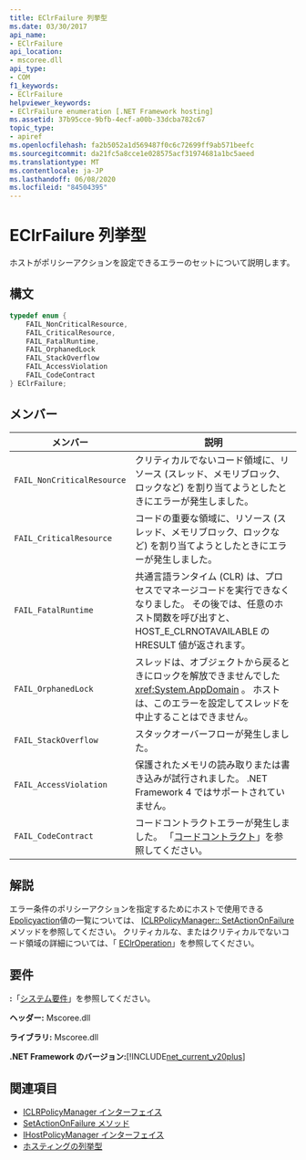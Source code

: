 ```yaml
---
title: EClrFailure 列挙型
ms.date: 03/30/2017
api_name:
- EClrFailure
api_location:
- mscoree.dll
api_type:
- COM
f1_keywords:
- EClrFailure
helpviewer_keywords:
- EClrFailure enumeration [.NET Framework hosting]
ms.assetid: 37b95cce-9bfb-4ecf-a00b-33dcba782c67
topic_type:
- apiref
ms.openlocfilehash: fa2b5052a1d569487f0c6c72699ff9ab571beefc
ms.sourcegitcommit: da21fc5a8cce1e028575acf31974681a1bc5aeed
ms.translationtype: MT
ms.contentlocale: ja-JP
ms.lasthandoff: 06/08/2020
ms.locfileid: "84504395"
---
```

# <a name="eclrfailure-enumeration"></a>EClrFailure 列挙型
ホストがポリシーアクションを設定できるエラーのセットについて説明します。  
  
## <a name="syntax"></a>構文  
  
```cpp  
typedef enum {  
    FAIL_NonCriticalResource,  
    FAIL_CriticalResource,  
    FAIL_FatalRuntime,  
    FAIL_OrphanedLock  
    FAIL_StackOverflow  
    FAIL_AccessViolation  
    FAIL_CodeContract  
} EClrFailure;  
```  
  
## <a name="members"></a>メンバー  
  
|メンバー|説明|  
|------------|-----------------|  
|`FAIL_NonCriticalResource`|クリティカルでないコード領域に、リソース (スレッド、メモリブロック、ロックなど) を割り当てようとしたときにエラーが発生しました。|  
|`FAIL_CriticalResource`|コードの重要な領域に、リソース (スレッド、メモリブロック、ロックなど) を割り当てようとしたときにエラーが発生しました。|  
|`FAIL_FatalRuntime`|共通言語ランタイム (CLR) は、プロセスでマネージコードを実行できなくなりました。 その後では、任意のホスト関数を呼び出すと、HOST_E_CLRNOTAVAILABLE の HRESULT 値が返されます。|  
|`FAIL_OrphanedLock`|スレッドは、オブジェクトから戻るときにロックを解放できませんでした <xref:System.AppDomain> 。 ホストは、このエラーを設定してスレッドを中止することはできません。|  
|`FAIL_StackOverflow`|スタックオーバーフローが発生しました。|  
|`FAIL_AccessViolation`|保護されたメモリの読み取りまたは書き込みが試行されました。 .NET Framework 4 ではサポートされていません。|  
|`FAIL_CodeContract`|コードコントラクトエラーが発生しました。 「[コードコントラクト](../../debug-trace-profile/code-contracts.md)」を参照してください。|  
  
## <a name="remarks"></a>解説  
 エラー条件のポリシーアクションを指定するためにホストで使用できる[Epolicyaction](epolicyaction-enumeration.md)値の一覧については、 [ICLRPolicyManager:: SetActionOnFailure](iclrpolicymanager-setactiononfailure-method.md)メソッドを参照してください。 クリティカルな、またはクリティカルでないコード領域の詳細については、「 [EClrOperation](eclroperation-enumeration.md)」を参照してください。  
  
## <a name="requirements"></a>要件  
 **:**「[システム要件](../../get-started/system-requirements.md)」を参照してください。  
  
 **ヘッダー:** Mscoree.dll  
  
 **ライブラリ:** Mscoree.dll  
  
 **.NET Framework のバージョン:**[!INCLUDE[net_current_v20plus](../../../../includes/net-current-v20plus-md.md)]  
  
## <a name="see-also"></a>関連項目

- [ICLRPolicyManager インターフェイス](iclrpolicymanager-interface.md)
- [SetActionOnFailure メソッド](iclrpolicymanager-setactiononfailure-method.md)
- [IHostPolicyManager インターフェイス](ihostpolicymanager-interface.md)
- [ホスティングの列挙型](hosting-enumerations.md)
